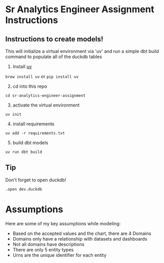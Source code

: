 # Sr Analytics Engineer Assignment Instructions

## Instructions to create models!
This will initialize a virtual environment via 'uv' and run a simple dbt build command to populate all of the duckdb tables

1. Install [uv](https://docs.astral.sh/uv/getting-started/installation/#standalone-installer)

```brew install uv``` or ```pip install uv```

2. cd into this repo

```cd sr-analytics-engineer-assignment```

3. activate the virtual environment

```uv init```

4. install requirements

```uv add -r requirements.txt```

5. build dbt models

```uv run dbt build```

## Tip
Don't forget to open duckdb!

```.open dev.duckdb```

# Assumptions
Here are some of my key assumptions while modeling:

- Based on the accepted values and the chart, there are 4 Domains
- Domains only have a relationship with datasets and dashboards
- Not all domains have descriptions
- There are only 5 entity types
- Urns are the unique identifier for each entity

